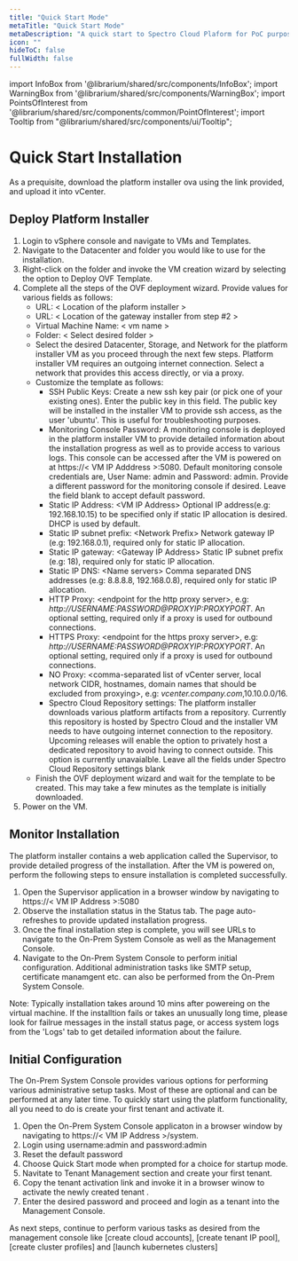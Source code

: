 ```yaml
---
title: "Quick Start Mode"
metaTitle: "Quick Start Mode"
metaDescription: "A quick start to Spectro Cloud Plaform for PoC purposes."
icon: ""
hideToC: false
fullWidth: false
---
```


import InfoBox from '@librarium/shared/src/components/InfoBox';
import WarningBox from '@librarium/shared/src/components/WarningBox';
import PointsOfInterest from '@librarium/shared/src/components/common/PointOfInterest';
import Tooltip from "@librarium/shared/src/components/ui/Tooltip";

# Quick Start Installation

As a prequisite, download the platform installer ova using the link provided, and upload it into vCenter.


## Deploy Platform Installer

1. Login to vSphere console and navigate to VMs and Templates.
2. Navigate to the Datacenter and folder you would like to use for the installation.
3. Right-click on the folder and invoke the VM creation wizard by selecting the option to Deploy OVF Template.
4. Complete all the steps of the OVF deployment wizard. Provide values for various fields as follows:
    * URL: < Location of the plaform installer >
    * URL: < Location of the gateway installer from step #2 >   
    * Virtual Machine Name: < vm name >
    * Folder: < Select desired folder >
    * Select the desired Datacenter, Storage, and Network for the platform installer VM as you proceed through the next few steps. Platform installer VM requires an outgoing internet connection. Select a network that provides this access directly, or via a proxy.
    * Customize the template as follows:
        * SSH Public Keys: Create a new ssh key pair (or pick one of your existing ones). Enter the public key in this field. The public key will be installed in the installer VM to provide ssh access, as the user 'ubuntu'. This is useful for troubleshooting purposes.
        * Monitoring Console Password: A monitoring console is deployed in the platform installer VM to provide detailed information about the installation progress as well as to provide access to various logs. This console can be accessed after the VM is powered on at https://< VM IP Adddress >:5080. Default monitoring console credentials are, User Name: admin and Password: admin. Provide a different password for the monitoring console if desired. Leave the field blank to accept default password. 
        * Static IP Address: &lt;VM IP Address&gt; Optional IP address(e.g: 192.168.10.15) to be specified only if static IP allocation is desired. DHCP is used by default.
        * Static IP subnet prefix: &lt;Network Prefix&gt; Network gateway IP (e.g: 192.168.0.1), required only for static IP allocation.
        * Static IP gateway: &lt;Gateway IP Address&gt; Static IP subnet prefix (e.g: 18), required only for static IP allocation.
        * Static IP DNS: &lt;Name servers&gt; Comma separated DNS addresses (e.g: 8.8.8.8, 192.168.0.8), required only for static IP allocation.
        * HTTP Proxy: &lt;endpoint for the http proxy server&gt;, e.g: _http://USERNAME:PASSWORD@PROXYIP:PROXYPORT_.  An optional setting, required only if a proxy is used for outbound connections.
        * HTTPS Proxy: &lt;endpoint for the https proxy server&gt;, e.g: _http://USERNAME:PASSWORD@PROXYIP:PROXYPORT_.   An optional setting, required only if a proxy is used for outbound connections.
        * NO Proxy: &lt;comma-separated list of vCenter server, local network CIDR, hostnames, domain names that should be excluded from proxying&gt;, e.g: _vcenter.company.com_,10.10.0.0/16.
        * Spectro Cloud Repository settings: The platform installer downloads various platform artifacts from a repository. Currently this repository is hosted by Spectro Cloud and the installer VM needs to have outgoing internet connection to the repository. Upcoming releases will enable the option to privately host a dedicated repository to avoid having to connect outside. This option is currently unavaialble. Leave all the fields under Spectro Cloud Repository settings blank
    * Finish the OVF deployment wizard and wait for the template to be created. This may take a few minutes as the template is initially downloaded.
5. Power on the VM.
    
## Monitor Installation

The platform installer contains a web application called the Supervisor, to provide detailed progress of the installation. After the VM is powered on, perform the following steps to ensure installation is completed successfully. 

1. Open the Supervisor application in a browser window by navigating to https://< VM IP Address >:5080
2. Observe the installation status in the Status tab. The page auto-refreshes to provide updated installation progress. 
3. Once the final installation step is complete, you will see URLs to navigate to the On-Prem System Console as well as the Management Console. 
4. Navigate to the On-Prem System Console to perform initial configuration. Additional administration tasks like SMTP setup, certificate manamgent etc. can also be performed from the On-Prem System Console. 
    
Note: Typically installation takes around 10 mins after powereing on the virtual machine. If the installtion fails or takes an unusually long time, please look for failrue messages in the install status page, or access system logs from the 'Logs' tab to get detailed information about the failure.
 
 
## Initial Configuration

The On-Prem System Console provides various options for performing various administrative setup tasks. Most of these are optional and can be performed at any later time. To quickly start using the platform functionality, all you need to do is create your first tenant and activate it. 

1. Open the On-Prem System Console applicaton in a browser window by navigating to https://< VM IP Address >/system.
2. Login using username:admin and password:admin
3. Reset the default password
4. Choose Quick Start mode when prompted for a choice for startup mode. 
5. Navitate to Tenant Management section and create your first tenant.
6. Copy the tenant activation link and invoke it in a browser winow to activate the newly created tenant .  
7. Enter the desired password and proceed and login as a tenant into the Management Console. 
    
As next steps, continue to perform various tasks as desired from the management console like [create cloud accounts], [create tenant IP pool], [create cluster profiles] and [launch kubernetes clusters]
    
    
    
